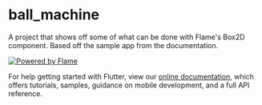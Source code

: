 # ball_machine

A project that shows off some of what can be done with Flame's Box2D component. Based off the sample app from the documentation. 

[![Powered by Flame](https://img.shields.io/badge/Powered%20by-%F0%9F%94%A5-orange.svg?style=for-the-badge)](https://flame-engine.org)


For help getting started with Flutter, view our
[online documentation](https://flutter.dev/docs), which offers tutorials,
samples, guidance on mobile development, and a full API reference.
